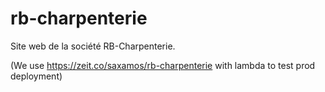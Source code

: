 # rb-charpenterie

Site web de la société RB-Charpenterie.

(We use https://zeit.co/saxamos/rb-charpenterie with lambda to test prod deployment)